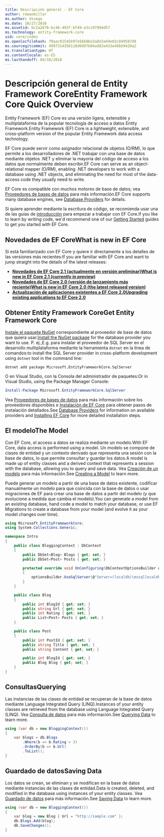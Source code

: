 ```yaml
---
title: Descripción general - EF Core
author: rowanmiller
ms.author: divega
ms.date: 10/27/2016
ms.assetid: bc2a2676-bc46-493f-bf49-e3cc97994d57
ms.technology: entity-framework-core
uid: core/index
ms.openlocfilehash: f9aac91545b97e56686e3a8d2eb9e83c849587d9
ms.sourcegitcommit: 4997314356118d0d97b04ad82e433e49bb9420a2
ms.translationtype: HT
ms.contentlocale: es-ES
ms.lasthandoff: 04/16/2018
---
```

# <a name="entity-framework-core-quick-overview"></a><span data-ttu-id="e49a4-102">Descripción general de Entity Framework Core</span><span class="sxs-lookup"><span data-stu-id="e49a4-102">Entity Framework Core Quick Overview</span></span>

<span data-ttu-id="e49a4-103">Entity Framework (EF) Core es una versión ligera, extensible y multiplataforma de la popular tecnología de acceso a datos Entity Framework.</span><span class="sxs-lookup"><span data-stu-id="e49a4-103">Entity Framework (EF) Core is a lightweight, extensible, and cross-platform version of the popular Entity Framework data access technology.</span></span>

<span data-ttu-id="e49a4-104">EF Core puede servir como asignador relacional de objetos (O/RM), lo que permite a los desarrolladores de .NET trabajar con una base de datos mediante objetos .NET y eliminar la mayoría del código de acceso a los datos que normalmente deben escribir.</span><span class="sxs-lookup"><span data-stu-id="e49a4-104">EF Core can serve as an object-relational mapper (O/RM), enabling .NET developers to work with a database using .NET objects, and eliminating the need for most of the data-access code they usually need to write.</span></span> 

<span data-ttu-id="e49a4-105">EF Core es compatible con muchos motores de base de datos; vea [Proveedores de bases de datos](providers/index.md) para más información.</span><span class="sxs-lookup"><span data-stu-id="e49a4-105">EF Core supports many database engines, see [Database Providers](providers/index.md) for details.</span></span>

<span data-ttu-id="e49a4-106">Si quiere aprender mediante la escritura de código, se recomienda usar una de las guías de [introducción](get-started/index.md) para empezar a trabajar con EF Core.</span><span class="sxs-lookup"><span data-stu-id="e49a4-106">If you like to learn by writing code, we'd recommend one of our [Getting Started](get-started/index.md) guides to get you started with EF Core.</span></span>

## <a name="what-is-new-in-ef-core"></a><span data-ttu-id="e49a4-107">Novedades de EF Core</span><span class="sxs-lookup"><span data-stu-id="e49a4-107">What is new in EF Core</span></span>

<span data-ttu-id="e49a4-108">Si está familiarizado con EF Core y quiere ir directamente a los detalles de las versiones más recientes:</span><span class="sxs-lookup"><span data-stu-id="e49a4-108">If you are familiar with EF Core and want to jump straight into the details of the latest releases:</span></span>

- <span data-ttu-id="e49a4-109">**[Novedades de EF Core 2.1 (actualmente en versión preliminar)](xref:core/what-is-new/ef-core-2.1)**</span><span class="sxs-lookup"><span data-stu-id="e49a4-109">**[What is new in EF Core 2.1 (currently in preview)](xref:core/what-is-new/ef-core-2.1)**</span></span>
- <span data-ttu-id="e49a4-110">**[Novedades de EF Core 2.0 (versión de lanzamiento más reciente)](xref:core/what-is-new/ef-core-2.0)**</span><span class="sxs-lookup"><span data-stu-id="e49a4-110">**[What is new in EF Core 2.0 (the latest released version)](xref:core/what-is-new/ef-core-2.0)**</span></span>
- <span data-ttu-id="e49a4-111">**[Actualización de aplicaciones existentes a EF Core 2.0](xref:core/miscellaneous/1x-2x-upgrade)**</span><span class="sxs-lookup"><span data-stu-id="e49a4-111">**[Upgrading existing applications to EF Core 2.0](xref:core/miscellaneous/1x-2x-upgrade)**</span></span>


## <a name="get-entity-framework-core"></a><span data-ttu-id="e49a4-112">Obtener Entity Framework Core</span><span class="sxs-lookup"><span data-stu-id="e49a4-112">Get Entity Framework Core</span></span>

<span data-ttu-id="e49a4-113">[Instale el paquete NuGet](https://docs.nuget.org/ndocs/quickstart/use-a-package) correspondiente al proveedor de base de datos que quiera usar.</span><span class="sxs-lookup"><span data-stu-id="e49a4-113">[Install the NuGet package](https://docs.nuget.org/ndocs/quickstart/use-a-package) for the database provider you want to use.</span></span> <span data-ttu-id="e49a4-114">P. ej.,</span><span class="sxs-lookup"><span data-stu-id="e49a4-114">E.g.</span></span> <span data-ttu-id="e49a4-115">para instalar el proveedor de SQL Server en el desarrollo multiplataforma mediante la herramienta `dotnet` en la línea de comandos:</span><span class="sxs-lookup"><span data-stu-id="e49a4-115">to install the SQL Server provider in cross-platform development using `dotnet` tool in the command line:</span></span>

``` Console
dotnet add package Microsoft.EntityFrameworkCore.SqlServer
```

<span data-ttu-id="e49a4-116">O en Visual Studio, con la Consola del administrador de paquetes:</span><span class="sxs-lookup"><span data-stu-id="e49a4-116">Or in Visual Studio, using the Package Manager Console:</span></span>

``` PowerShell
Install-Package Microsoft.EntityFrameworkCore.SqlServer
```
<span data-ttu-id="e49a4-117">Vea [Proveedores de bases de datos](providers/index.md) para más información sobre los proveedores disponibles e [Instalación de EF Core](get-started/install/index.md) para obtener pasos de instalación detallados.</span><span class="sxs-lookup"><span data-stu-id="e49a4-117">See [Database Providers](providers/index.md) for information on available providers and [Installing EF Core](get-started/install/index.md) for more detailed installation steps.</span></span>

## <a name="the-model"></a><span data-ttu-id="e49a4-118">El modelo</span><span class="sxs-lookup"><span data-stu-id="e49a4-118">The Model</span></span>

<span data-ttu-id="e49a4-119">Con EF Core, el acceso a datos se realiza mediante un modelo.</span><span class="sxs-lookup"><span data-stu-id="e49a4-119">With EF Core, data access is performed using a model.</span></span> <span data-ttu-id="e49a4-120">Un modelo se compone de clases de entidad y un contexto derivado que representa una sesión con la base de datos, lo que permite consultar y guardar los datos.</span><span class="sxs-lookup"><span data-stu-id="e49a4-120">A model is made up of entity classes and a derived context that represents a session with the database, allowing you to query and save data.</span></span> <span data-ttu-id="e49a4-121">Vea [Creación de un modelo](modeling/index.md) para más información.</span><span class="sxs-lookup"><span data-stu-id="e49a4-121">See [Creating a Model](modeling/index.md) to learn more.</span></span>

<span data-ttu-id="e49a4-122">Puede generar un modelo a partir de una base de datos existente, codificar manualmente un modelo para que coincida con la base de datos o usar migraciones de EF para crear una base de datos a partir del modelo (y que evolucione a medida que cambia el modelo).</span><span class="sxs-lookup"><span data-stu-id="e49a4-122">You can generate a model from an existing database, hand code a model to match your database, or use EF Migrations to create a database from your model (and evolve it as your model changes over time).</span></span>

``` csharp
using Microsoft.EntityFrameworkCore;
using System.Collections.Generic;

namespace Intro
{
    public class BloggingContext : DbContext
    {
        public DbSet<Blog> Blogs { get; set; }
        public DbSet<Post> Posts { get; set; }

        protected override void OnConfiguring(DbContextOptionsBuilder optionsBuilder)
        {
            optionsBuilder.UseSqlServer(@"Server=(localdb)\mssqllocaldb;Database=MyDatabase;Trusted_Connection=True;");
        }
    }

    public class Blog
    {
        public int BlogId { get; set; }
        public string Url { get; set; }
        public int Rating { get; set; }
        public List<Post> Posts { get; set; }
    }

    public class Post
    {
        public int PostId { get; set; }
        public string Title { get; set; }
        public string Content { get; set; }

        public int BlogId { get; set; }
        public Blog Blog { get; set; }
    }
}
```

## <a name="querying"></a><span data-ttu-id="e49a4-123">Consultas</span><span class="sxs-lookup"><span data-stu-id="e49a4-123">Querying</span></span>

<span data-ttu-id="e49a4-124">Las instancias de las clases de entidad se recuperan de la base de datos mediante Language Integrated Query (LINQ).</span><span class="sxs-lookup"><span data-stu-id="e49a4-124">Instances of your entity classes are retrieved from the database using Language Integrated Query (LINQ).</span></span> <span data-ttu-id="e49a4-125">Vea [Consulta de datos](querying/index.md) para más información.</span><span class="sxs-lookup"><span data-stu-id="e49a4-125">See [Querying Data](querying/index.md) to learn more.</span></span>

``` csharp
using (var db = new BloggingContext())
{
    var blogs = db.Blogs
        .Where(b => b.Rating > 3)
        .OrderBy(b => b.Url)
        .ToList();
}
```

## <a name="saving-data"></a><span data-ttu-id="e49a4-126">Guardado de datos</span><span class="sxs-lookup"><span data-stu-id="e49a4-126">Saving Data</span></span>

<span data-ttu-id="e49a4-127">Los datos se crean, se eliminan y se modifican en la base de datos mediante instancias de las clases de entidad.</span><span class="sxs-lookup"><span data-stu-id="e49a4-127">Data is created, deleted, and modified in the database using instances of your entity classes.</span></span> <span data-ttu-id="e49a4-128">Vea [Guardado de datos](saving/index.md) para más información.</span><span class="sxs-lookup"><span data-stu-id="e49a4-128">See [Saving Data](saving/index.md) to learn more.</span></span>

``` csharp
using (var db = new BloggingContext())
{
    var blog = new Blog { Url = "http://sample.com" };
    db.Blogs.Add(blog);
    db.SaveChanges();
}
```
